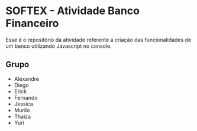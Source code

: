 # SOFTEX - Atividade Banco Financeiro

Esse é o repositório da atividade referente a criação das funcionalidades de um banco utilizando Javascript no console.

## Grupo

- Alexandre
- Diego
- Erick
- Fernando
- Jessica
- Murilo
- Thaiza
- Yuri







